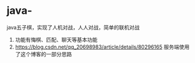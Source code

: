# java-
java五子棋，实现了人机对战，人人对战，简单的联机对战

1. 功能有悔棋、匹配、聊天等基本功能
2. https://blog.csdn.net/qq_20698983/article/details/80296165 服务端使用了这个博客的一部分思路
